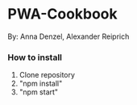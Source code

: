 # PWA-Cookbook
By: Anna Denzel, Alexander Reiprich


### How to install

1. Clone repository
2. "npm install"
3. "npm start"
